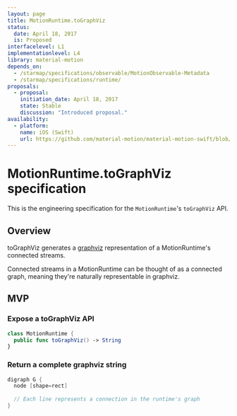 ```yaml
---
layout: page
title: MotionRuntime.toGraphViz
status:
  date: April 18, 2017
  is: Proposed
interfacelevel: L1
implementationlevel: L4
library: material-motion
depends_on:
  - /starmap/specifications/observable/MotionObservable-Metadata
  - /starmap/specifications/runtime/
proposals:
  - proposal:
    initiation_date: April 18, 2017
    state: Stable
    discussion: "Introduced proposal."
availability:
  - platform:
    name: iOS (Swift)
    url: https://github.com/material-motion/material-motion-swift/blob/develop/src/MotionRuntime.swift
---
```


# MotionRuntime.toGraphViz specification

This is the engineering specification for the `MotionRuntime`'s `toGraphViz` API.

## Overview

toGraphViz generates a [graphviz](http://www.graphviz.org/) representation of a MotionRuntime's connected streams.

Connected streams in a MotionRuntime can be thought of as a connected graph, meaning they're naturally representable in graphviz.

## MVP

### Expose a toGraphViz API

```swift
class MotionRuntime {
  public func toGraphViz() -> String
}
```

### Return a complete graphviz string

```swift
digraph G {
  node [shape=rect]
  
  // Each line represents a connection in the runtime's graph
}
```
